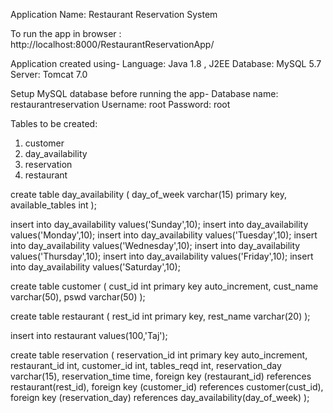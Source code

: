 Application Name: Restaurant Reservation System

To run the app in browser : http://localhost:8000/RestaurantReservationApp/

Application created using-
Language: Java 1.8 , J2EE
Database: MySQL 5.7
Server: Tomcat 7.0

Setup MySQL database before running the app-
Database name: restaurantreservation
Username: root
Password: root

Tables to be created:
1)	customer
2)	day_availability
3)	reservation
4)	restaurant


create table day_availability
(
day_of_week varchar(15) primary key,
available_tables int
);


insert into day_availability values('Sunday',10);
insert into day_availability values('Monday',10);
insert into day_availability values('Tuesday',10);
insert into day_availability values('Wednesday',10);
insert into day_availability values('Thursday',10);
insert into day_availability values('Friday',10);
insert into day_availability values('Saturday',10);


create table customer
(
cust_id int primary key auto_increment,
cust_name varchar(50),
pswd varchar(50)
);


create table restaurant
(
rest_id int primary key,
rest_name varchar(20)
);


insert into restaurant values(100,'Taj');

create table reservation
(
reservation_id int primary key auto_increment,
restaurant_id int,
customer_id int,
tables_reqd int,
reservation_day varchar(15),
reservation_time time,
foreign key (restaurant_id) references restaurant(rest_id),
foreign key (customer_id) references customer(cust_id),
foreign key (reservation_day) references day_availability(day_of_week)
);
